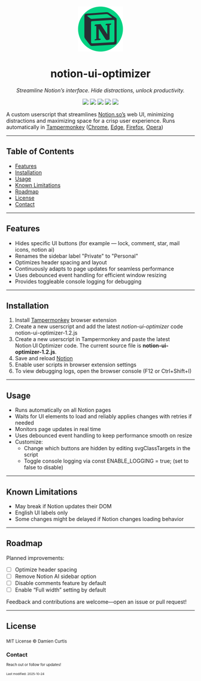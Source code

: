 <p align="center">
  <!-- Logo -->
  <img src="./notion-ui-optimizer.svg?refresh=4" alt="Notion UI Optimizer Logo" width="120">
  <!-- ![Notion UI Optimizer Logo](./notion-ui-optimizer.svg) -->
</p>
<h1 align="center">notion-ui-optimizer</h1>
<p align="center"><i>Streamline Notion’s interface. Hide distractions, unlock productivity.</i></p>
<p align="center">
  <!-- Made For -->
  <a href="https://www.notion.so"><img src="https://img.shields.io/badge/Made%20for-Notion-blue?style=flat-square"/></a>
  <!-- Version -->
  <a href="https://github.com/damiencurtis/notion-ui-optimizer/releases"><img src="https://img.shields.io/badge/Version-1.2.0-blue?style=flat-square"/></a>
  <!-- License -->
  <a href="https://opensource.org/licenses/MIT"><img src="https://img.shields.io/badge/License-MIT-green?style=flat-square"/></a>
  <!-- Support -->
  <a href="https://www.tampermonkey.net"><img src="https://img.shields.io/badge/Support-Tampermonkey-yellow?style=flat-square"/></a>
  <!-- Pull Requests -->
  <a href="https://github.com/damiencurtis/notion-ui-optimizer/pulls"><img src="https://img.shields.io/badge/PRs-welcome-brightgreen?style=flat-square"/></a>
</p>

A custom userscript that streamlines [Notion.so’s](https://www.notion.so/) web UI, minimizing distractions and maximizing space for a crisp user experience.
Runs automatically in [Tampermonkey](https://www.tampermonkey.net/) ([Chrome](https://chromewebstore.google.com/detail/tampermonkey/dhdgffkkebhmkfjojejmpbldmpobfkfo?hl=en), [Edge](https://microsoftedge.microsoft.com/addons/detail/tampermonkey/iikmkjmpaadaobahmlepeloendndfphd), [Firefox](https://addons.mozilla.org/en-US/firefox/addon/tampermonkey/), [Opera](https://addons.opera.com/en/extensions/details/tampermonkey-beta/))

---

## Table of Contents

- [Features](#features)
- [Installation](#installation)
- [Usage](#usage)
- [Known Limitations](#known-limitations)
- [Roadmap](#roadmap)
- [License](#license)
- [Contact](#contact)

---

## Features

- Hides specific UI buttons (for example — lock, comment, star, mail icons, notion ai)
- Renames the sidebar label "Private" to "Personal"
- Optimizes header spacing and layout
- Continuously adapts to page updates for seamless performance
- Uses debounced event handling for efficient window resizing
- Provides toggleable console logging for debugging

---

## Installation

1. Install [Tampermonkey](https://www.tampermonkey.net/) browser extension
2. Create a new userscript and add the latest _notion-ui-optimizer_ code notion-ui-optimizer-1.2.js
3. Create a new userscript in Tampermonkey and paste the latest Notion UI Optimizer code. The current source file is **notion-ui-optimizer-1.2.js**.
4. Save and reload [Notion](https://www.notion.so)
5. Enable user scripts in browser extension settings
6. To view debugging logs, open the browser console (F12 or Ctrl+Shift+I)

---

## Usage

- Runs automatically on all Notion pages
- Waits for UI elements to load and reliably applies changes with retries if needed
- Monitors page updates in real time
- Uses debounced event handling to keep performance smooth on resize
- Customize:
  - Change which buttons are hidden by editing svgClassTargets in the script
  - Toggle console logging via const ENABLE_LOGGING = true; (set to false to disable)

---

## Known Limitations

- May break if Notion updates their DOM
- English UI labels only
- Some changes might be delayed if Notion changes loading behavior

---

## Roadmap
Planned improvements:

 - [ ]  Optimize header spacing
 - [ ]  Remove Notion AI sidebar option
 - [ ]  Disable comments feature by default
 - [ ]  Enable “Full width” setting by default

Feedback and contributions are welcome—open an issue or pull request!
      
---

## License
<small>MIT License © Damien Curtis<small>

## Contact
Reach out or follow for updates!

<sub>Last modified: 2025-10-24</sub>
